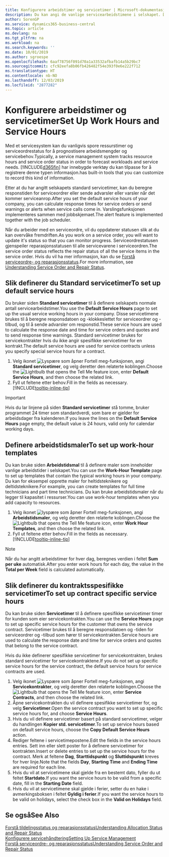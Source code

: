 ```yaml
---
title: Konfigurere arbeidstimer og servicetimer | Microsoft-dokumentasjon
description: Du kan angi de vanlige servicearbeidstimene i selskapet. Disse servicetimene brukes til å beregne responsdatoen og -klokkeslettet for serviceordrer og -tilbud, og til å sende advarsler om responstid.
author: SorenGP
ms.service: dynamics365-business-central
ms.topic: article
ms.devlang: na
ms.tgt_pltfrm: na
ms.workload: na
ms.search.keywords: ''
ms.date: 10/01/2019
ms.author: sgroespe
ms.openlocfilehash: 6aaf78756f091d70a1a33532afbafb14a5b29bc7
ms.sourcegitcommit: cfc92eefa8b06fb426482f54e393f0e6e222f712
ms.translationtype: HT
ms.contentlocale: nb-NO
ms.lasthandoff: 12/03/2019
ms.locfileid: "2877282"
---
```

# <a name="set-up-work-hours-and-service-hours"></a><span data-ttu-id="f661a-104">Konfigurere arbeidstimer og servicetimer</span><span class="sxs-lookup"><span data-stu-id="f661a-104">Set Up Work Hours and Service Hours</span></span>
<span data-ttu-id="f661a-105">Med et servicesystem kan du vanligvis spore ressurstimer og serviceordrestatus for å prognostisere arbeidsmengder og servicebehov.</span><span class="sxs-lookup"><span data-stu-id="f661a-105">Typically, a service management system tracks resource hours and service order status in order to forecast workloads and service needs.</span></span> [!INCLUDE[d365fin](includes/d365fin_md.md)] <span data-ttu-id="f661a-106">har innebygde verktøy du kan tilpasse for å registrere denne typen informasjon.</span><span class="sxs-lookup"><span data-stu-id="f661a-106">has built-in tools that you can customize to record this kind of information.</span></span>  
  
<span data-ttu-id="f661a-107">Etter at du har angitt selskapets standard servicetimer, kan du beregne responstiden for serviceordrer eller sende advarsler eller varsler når det kommer serviceanrop.</span><span class="sxs-lookup"><span data-stu-id="f661a-107">After you set the default service hours of your company, you can calculate response times for service orders or send warnings or alerts when service calls come in.</span></span> <span data-ttu-id="f661a-108">Varslingsfunksjonen implementeres sammen med jobbskjemaet.</span><span class="sxs-lookup"><span data-stu-id="f661a-108">The alert feature is implemented together with the job scheduler.</span></span>   
  
<span data-ttu-id="f661a-109">Når du arbeider med en serviceordre, vil du oppdaterer statusen slik at du kan overvåke fremdriften.</span><span class="sxs-lookup"><span data-stu-id="f661a-109">As you work on a service order, you will want to update it's status so that you can monitor progress.</span></span> <span data-ttu-id="f661a-110">Serviceordrestatusen gjenspeiler reparasjonsstatusen til alle servicevarene i serviceordren.</span><span class="sxs-lookup"><span data-stu-id="f661a-110">The service order status reflects the repair status of all the service items in the service order.</span></span> <span data-ttu-id="f661a-111">Hvis du vil ha mer informasjon, kan du se [Forstå serviceordre- og reparasjonsstatus](service-order-repair-status.md).</span><span class="sxs-lookup"><span data-stu-id="f661a-111">For more information, see [Understanding Service Order and Repair Status](service-order-repair-status.md).</span></span> 

## <a name="to-set-up-default-service-hours"></a><span data-ttu-id="f661a-112">Slik definerer du Standard servicetimer</span><span class="sxs-lookup"><span data-stu-id="f661a-112">To set up default service hours</span></span>  
<span data-ttu-id="f661a-113">Du bruker siden **Standard servicetimer** til å definere selskapets normale antall servicearbeidstimer.</span><span class="sxs-lookup"><span data-stu-id="f661a-113">You use the **Default Service Hours** page to set up the usual service working hours in your company.</span></span> <span data-ttu-id="f661a-114">Disse servicetimene brukes til å beregne responsdatoen og -klokkeslettet for serviceordrer og -tilbud, og til å sende advarsler om responstid.</span><span class="sxs-lookup"><span data-stu-id="f661a-114">These service hours are used to calculate the response date and time for service orders and quotes and to send response time warnings.</span></span> <span data-ttu-id="f661a-115">Standard servicetimer brukes for servicekontrakter hvis du ikke angir spesifikke servicetimer for en kontrakt.</span><span class="sxs-lookup"><span data-stu-id="f661a-115">The default service hours are used for service contracts unless you specify special service hours for a contract.</span></span>  
  
1. <span data-ttu-id="f661a-116">Velg ikonet ![Lyspære som åpner Fortell meg-funksjonen](media/ui-search/search_small.png "Fortell hva du vil gjøre"), angi **Standard servicetimer**, og velg deretter den relaterte koblingen.</span><span class="sxs-lookup"><span data-stu-id="f661a-116">Choose the ![Lightbulb that opens the Tell Me feature](media/ui-search/search_small.png "Tell me what you want to do") icon, enter **Default Service Hours**, and then choose the related link.</span></span>  
2. <span data-ttu-id="f661a-117">Fyll ut feltene etter behov.</span><span class="sxs-lookup"><span data-stu-id="f661a-117">Fill in the fields as necessary.</span></span> [!INCLUDE[tooltip-inline-tip](includes/tooltip-inline-tip_md.md)]  
  
> [!IMPORTANT]  
>  <span data-ttu-id="f661a-118">Hvis du lar linjene på siden **Standard servicetimer** stå tomme, bruker programmet 24 timer som standardverdi, som bare er gjelder for arbeidsdager fra kalenderen.</span><span class="sxs-lookup"><span data-stu-id="f661a-118">If you leave the lines on the **Default Service Hours** page empty, the default value is 24 hours, valid only for calendar working days.</span></span>  
  
## <a name="to-set-up-work-hour-templates"></a><span data-ttu-id="f661a-119">Definere arbeidstidsmaler</span><span class="sxs-lookup"><span data-stu-id="f661a-119">To set up work-hour templates</span></span>
<span data-ttu-id="f661a-120">Du kan bruke siden **Arbeidstidsmal** til å definere maler som inneholder vanlige arbeidstider i selskapet.</span><span class="sxs-lookup"><span data-stu-id="f661a-120">You can use the **Work-Hour Template** page to set up templates that contain the typical working hours in your company.</span></span> <span data-ttu-id="f661a-121">Du kan for eksempel opprette maler for heltidsteknikere og deltidsteknikere.</span><span class="sxs-lookup"><span data-stu-id="f661a-121">For example, you can create templates for full time technicians and part time technicians.</span></span> <span data-ttu-id="f661a-122">Du kan bruke arbeidstidsmaler når du legger til kapasitet i ressurser.</span><span class="sxs-lookup"><span data-stu-id="f661a-122">You can use work-hour templates when you add capacity to resources.</span></span>  
  
1. <span data-ttu-id="f661a-123">Velg ikonet ![lyspære som åpner Fortell meg-funksjonen](media/ui-search/search_small.png "Fortell hva du vil gjøre"), angi **Arbeidstidsmaler**, og velg deretter den relaterte koblingen.</span><span class="sxs-lookup"><span data-stu-id="f661a-123">Choose the ![Lightbulb that opens the Tell Me feature](media/ui-search/search_small.png "Tell me what you want to do") icon, enter **Work Hour Templates**, and then choose the related link.</span></span>  
2. <span data-ttu-id="f661a-124">Fyll ut feltene etter behov.</span><span class="sxs-lookup"><span data-stu-id="f661a-124">Fill in the fields as necessary.</span></span> [!INCLUDE[tooltip-inline-tip](includes/tooltip-inline-tip_md.md)]  
  
> [!Note]
> <span data-ttu-id="f661a-125">Når du har angitt arbeidstimer for hver dag, beregnes verdien i feltet **Sum per uke** automatisk.</span><span class="sxs-lookup"><span data-stu-id="f661a-125">After you enter work hours for each day, the value in the **Total per Week** field is calculated automatically.</span></span>  

## <a name="to-set-up-contract-specific-service-hours"></a><span data-ttu-id="f661a-126">Slik definerer du kontraktsspesifikke servicetimer</span><span class="sxs-lookup"><span data-stu-id="f661a-126">To set up contract specific service hours</span></span>  
<span data-ttu-id="f661a-127">Du kan bruke siden **Servicetimer** til å definere spesifikke servicetimer timer for kunden som eier servicekontrakten.</span><span class="sxs-lookup"><span data-stu-id="f661a-127">You can use the **Service Hours** page to set up specific service hours for the customer that owns the service contract.</span></span> <span data-ttu-id="f661a-128">Servicetimer brukes til å beregne responsdatoen og -tiden for serviceordrer og -tilbud som hører til servicekontrakten.</span><span class="sxs-lookup"><span data-stu-id="f661a-128">Service hours are used to calculate the response date and time for service orders and quotes that belong to the service contract.</span></span>  
  
<span data-ttu-id="f661a-129">Hvis du ikke definerer spesifikke servicetimer for servicekontrakten, brukes standard servicetimer for servicekontraktene.</span><span class="sxs-lookup"><span data-stu-id="f661a-129">If you do not set up specific service hours for the service contract, the default service hours for service contracts are used.</span></span>  
  
1. <span data-ttu-id="f661a-130">Velg ikonet ![Lyspære som åpner Fortell meg-funksjonen](media/ui-search/search_small.png "Fortell hva du vil gjøre"), angi **Servicekontrakter**, og velg deretter den relaterte koblingen.</span><span class="sxs-lookup"><span data-stu-id="f661a-130">Choose the ![Lightbulb that opens the Tell Me feature](media/ui-search/search_small.png "Tell me what you want to do") icon, enter **Service Contracts**, and then choose the related link.</span></span>  
2. <span data-ttu-id="f661a-131">Åpne servicekontrakten du vil definere spesifikke servicetimer for, og velg **Servicetimer**.</span><span class="sxs-lookup"><span data-stu-id="f661a-131">Open the service contract you want to set up specific service hours for, and choose **Service Hours**.</span></span>  
4. <span data-ttu-id="f661a-132">Hvis du vil definere servicetimer basert på standard servicetimer, velger du handlingen **Kopier std. servicetimer**.</span><span class="sxs-lookup"><span data-stu-id="f661a-132">To set up service hours based on default service hours, choose the **Copy Default Service Hours** action.</span></span>  
5. <span data-ttu-id="f661a-133">Rediger feltene i servicetimepostene.</span><span class="sxs-lookup"><span data-stu-id="f661a-133">Edit the fields in the service hours entries.</span></span> <span data-ttu-id="f661a-134">Sett inn eller slett poster for å definere servicetimer for kontrakten.</span><span class="sxs-lookup"><span data-stu-id="f661a-134">Insert or delete entries to set up the service hours for the contract.</span></span> <span data-ttu-id="f661a-135">Merk at feltene **Dag**, **Starttidspunkt** og **Sluttidspunkt** kreves for hver linje.</span><span class="sxs-lookup"><span data-stu-id="f661a-135">Note that the fields **Day**, **Starting Time** and **Ending Time** are required for each line.</span></span>  
6. <span data-ttu-id="f661a-136">Hvis du vil at servicetimene skal gjelde fra en bestemt dato, fyller du ut feltet **Startdato**.</span><span class="sxs-lookup"><span data-stu-id="f661a-136">If you want the service hours to be valid from a specific date, fill in the **Starting Date** field.</span></span>  
7. <span data-ttu-id="f661a-137">Hvis du vil at servicetimene skal gjelde i ferier, setter du en hake i avmerkingsboksen i feltet **Gyldig i ferier**.</span><span class="sxs-lookup"><span data-stu-id="f661a-137">If you want the service hours to be valid on holidays, select the check box in the **Valid on Holidays** field.</span></span>  

## <a name="see-also"></a><span data-ttu-id="f661a-138">Se også</span><span class="sxs-lookup"><span data-stu-id="f661a-138">See Also</span></span>  
[<span data-ttu-id="f661a-139">Forstå tildelingsstatus og reparasjonsstatus</span><span class="sxs-lookup"><span data-stu-id="f661a-139">Understanding Allocation Status and Repair Status</span></span>](service-allocation-status-and-repair-status.md)  
[<span data-ttu-id="f661a-140">Konfigurere servicehåndtering</span><span class="sxs-lookup"><span data-stu-id="f661a-140">Setting Up Service Management</span></span>](service-setup-service.md)  
[<span data-ttu-id="f661a-141">Forstå serviceordre- og reparasjonsstatus</span><span class="sxs-lookup"><span data-stu-id="f661a-141">Understanding Service Order and Repair Status</span></span>](service-order-repair-status.md)  
